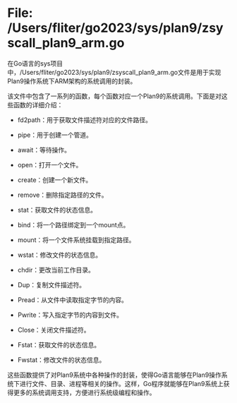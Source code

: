 # File: /Users/fliter/go2023/sys/plan9/zsyscall_plan9_arm.go

在Go语言的sys项目中，/Users/fliter/go2023/sys/plan9/zsyscall_plan9_arm.go文件是用于实现Plan9操作系统下ARM架构的系统调用的封装。

该文件中包含了一系列的函数，每个函数对应一个Plan9的系统调用。下面是对这些函数的详细介绍：

- fd2path：用于获取文件描述符对应的文件路径。

- pipe：用于创建一个管道。

- await：等待操作。

- open：打开一个文件。

- create：创建一个新文件。

- remove：删除指定路径的文件。

- stat：获取文件的状态信息。

- bind：将一个路径绑定到一个mount点。

- mount：将一个文件系统挂载到指定路径。

- wstat：修改文件的状态信息。

- chdir：更改当前工作目录。

- Dup：复制文件描述符。

- Pread：从文件中读取指定字节的内容。

- Pwrite：写入指定字节的内容到文件。

- Close：关闭文件描述符。

- Fstat：获取文件的状态信息。

- Fwstat：修改文件的状态信息。

这些函数提供了对Plan9系统中各种操作的封装，使得Go语言能够在Plan9操作系统下进行文件、目录、进程等相关的操作。这样，Go程序就能够在Plan9系统上获得更多的系统调用支持，方便进行系统级编程和操作。


